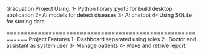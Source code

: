 Graduation Project Using:
1- Python library pyqt5 for build desktop application
2- Ai models for detect diseases 
3- Ai chatbot
4- Using SQLite for storing data

============================================================
Project Features
1- Dashboard separated using roles
2- Doctor and assistant as system user
3- Manage patients 
4- Make and retrive report
